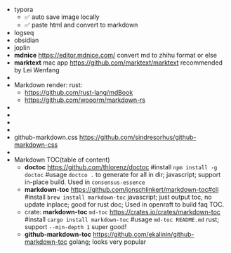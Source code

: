 - typora
	- ✅ auto save image locally
	- ✅ paste html and convert to markdown
- logseq
- obsidian
- joplin
- **mdnice**
  https://editor.mdnice.com/
  convert md to zhihu format or else
- **marktext** mac app
  https://github.com/marktext/marktext
  recommended by Lei Wenfang
-
- Markdown render:
  rust:
	- https://github.com/rust-lang/mdBook
	- https://github.com/wooorm/markdown-rs
-
-
-
-
- github-markdown.css
  https://github.com/sindresorhus/github-markdown-css
-
- Markdown TOC(table of content)
	- **doctoc**
	  https://github.com/thlorenz/doctoc
	  #install `npm install -g doctoc`
	  #usage `doctco .` to generate for all in dir;
	  javascript; support in-place build. Used in `consensus-essence`
	- **markdown-toc**
	  https://github.com/jonschlinkert/markdown-toc#cli
	  #install `brew install markdown-toc`
	  javascript; just output toc, no update inplace; good for rust doc;
	  Used in openraft to build faq TOC.
	- crate: **markdown-toc** `md-toc`
	  https://crates.io/crates/markdown-toc
	  #install `cargo install markdown-toc`
	  #usage `md-toc README.md`
	  rust; support `--min-depth 1` super good!
	- **github-markdown-toc**
	  https://github.com/ekalinin/github-markdown-toc
	  golang; looks very popular